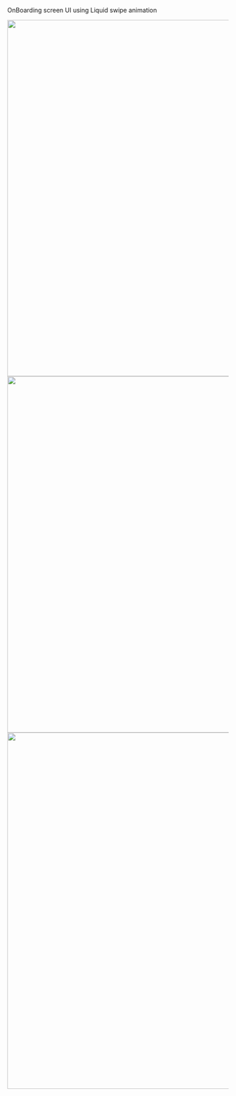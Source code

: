 OnBoarding screen UI using Liquid swipe animation

<img src="https://github.com/aliappdevelop/onboarding_ui/assets/152611678/1a8ba857-e7d5-491c-ae28-73915c181def" widht="375" height="812">
<img src="https://github.com/aliappdevelop/onboarding_ui/assets/152611678/d8f22d13-a42c-4388-8789-caac158874ed" widht="375" height="812">
<img src="https://github.com/aliappdevelop/onboarding_ui/assets/152611678/f9b96acb-fa7f-4702-bbc9-39e94a57c9bd" widht="375" height="812">